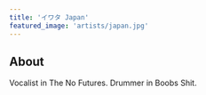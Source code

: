 ```yaml
---
title: 'イワタ Japan'
featured_image: 'artists/japan.jpg'
---
```


## About

Vocalist in The No Futures. Drummer in Boobs Shit.
